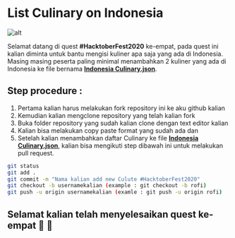 # List Culinary on Indonesia

![alt](https://cdn.dribbble.com/users/2022813/screenshots/7189054/media/45afc133816c0ce31da37887fc5c9061.jpg)

Selamat datang di quest **#HacktoberFest2020** ke-empat, pada quest ini kalian diminta untuk bantu mengisi kuliner apa saja yang ada di Indonesia. Masing masing peserta paling minimal menambahkan 2 kuliner yang ada di Indonesia ke file bernama **[Indonesia Culinary.json](https://github.com/tiuinws/list-vacation-spot-on-indonesia/blob/master/indonesia-culinary.json)**.

## Step procedure :
1. Pertama kalian harus melakukan fork repository ini ke aku github kalian
2. Kemudian kalian mengclone repository yang telah kalian fork 
3. Buka folder repository yang sudah kalian clone dengan text editor kalian
4. Kalian bisa melakukan copy paste format yang sudah ada dan 
5. Setelah kalian menambahkan daftar Culinary ke file **[Indonesia Culinary.json](https://github.com/tiuinws/list-vacation-spot-on-indonesia/blob/master/indonesia-culinary.json)**, kalian bisa mengikuti step dibawah ini untuk melakukan pull request.

```bash
git status 
git add .
git commit -m "Nama kalian add new Culute #HacktoberFest2020"
git checkout -b usernamekalian (example : git checkout -b rofi)
git push -u origin usernamekalian (examle : git push -u origin rofi)
```

## Selamat kalian telah menyelesaikan quest ke-empat :clap: :clap:
